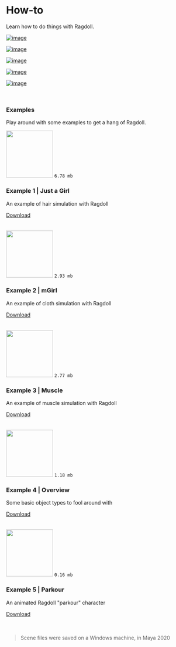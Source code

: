 # How-to

Learn how to do things with Ragdoll.

[![image](https://user-images.githubusercontent.com/47274066/95450416-2c50ca00-095e-11eb-90c9-a3c671f99c58.png)](https://youtu.be/mJFRmRGthMw)

[![image](https://user-images.githubusercontent.com/47274066/95450438-3377d800-095e-11eb-856c-94b6d634fbdb.png)](https://youtu.be/HsyCGfuim0k)

[![image](https://user-images.githubusercontent.com/47274066/95450452-383c8c00-095e-11eb-82b0-09954e2c706c.png)](https://youtu.be/sKESMr5lyz0)

[![image](https://user-images.githubusercontent.com/2152766/95999167-8c97ae00-0e2d-11eb-8639-76ed5d5816d4.png)](https://youtu.be/JIdU1PD9YRQ)

[![image](https://user-images.githubusercontent.com/2152766/96236395-e5815680-0f93-11eb-9c0b-c51b4d7ca7ea.png)](https://youtu.be/SC0JOoCeXBg)

<br>

### Examples

Play around with some examples to get a hang of Ragdoll.

<div class=example>
    <div class=image>
        <img width=128 src=https://user-images.githubusercontent.com/2152766/95746224-61c32380-0c8e-11eb-92f4-11907d7b659a.gif>
        <code>6.78 mb</code>
    </div>
    <h3>Example 1 | Just a Girl</h3>
    <p>An example of hair simulation with Ragdoll</p>
    <a class=button href=https://files.ragdolldynamics.com/share/wmyjF66V>Download</a>
</div>

<br>
<br>

<div class=example>
    <div class=image>
        <img width=128 src=https://user-images.githubusercontent.com/2152766/95746228-625bba00-0c8e-11eb-972d-4dabc437c6b4.gif>
        <code>2.93 mb</code>
    </div>
    <h3>Example 2 | mGirl</h3>
    <p>An example of cloth simulation with Ragdoll</p>
    <a class=button href=https://files.ragdolldynamics.com/share/9skic8Nj>Download</a>
</div>

<br>
<br>

<div class=example>
    <div class=image>
        <img width=128 src=https://user-images.githubusercontent.com/2152766/95746223-612a8d00-0c8e-11eb-950b-c7267244324f.gif>
        <code>2.77 mb</code>
    </div>
    <h3>Example 3 | Muscle</h3>
    <p>An example of muscle simulation with Ragdoll</p>
    <a class=button href=https://files.ragdolldynamics.com/share/9bntYJKE>Download</a>
</div>

<br>
<br>

<div class=example>
    <div class=image>
        <img width=128 src=https://user-images.githubusercontent.com/2152766/95753356-6a6d2700-0c99-11eb-967f-9bde863b3ff7.gif>
        <code>1.18 mb</code>
    </div>
    <h3>Example 4 | Overview</h3>
    <p>Some basic object types to fool around with</p>
    <a class=button href=https://files.ragdolldynamics.com/share/BJz68vdr>Download</a>
</div>

<br>
<br>

<div class=example>
    <div class=image>
        <img width=128 src=https://user-images.githubusercontent.com/2152766/96019541-91b42780-0e44-11eb-82f6-152e932e8e96.gif>
        <code>0.16 mb</code>
    </div>
    <h3>Example 5 | Parkour</h3>
    <p>An animated Ragdoll "parkour" character</p>
    <a class=button href=https://files.ragdolldynamics.com/share/PRp8VCNF>Download</a>
</div>

<br>
<br>

> Scene files were saved on a Windows machine, in Maya 2020